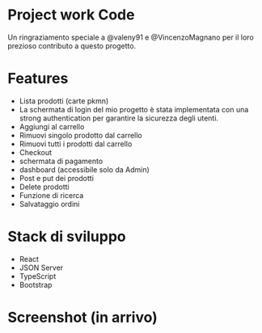 # Project work Code
Un ringraziamento speciale a @valeny91 e @VincenzoMagnano per il loro prezioso contributo a questo progetto.

# Features
- Lista prodotti (carte pkmn)
- La schermata di login del mio progetto è stata implementata con una strong authentication per garantire la sicurezza degli utenti.
- Aggiungi al carrello
- Rimuovi singolo prodotto dal carrello
- Rimuovi tutti i prodotti dal carrello
- Checkout
- schermata di pagamento
- dashboard (accessibile solo da Admin)
- Post e put dei prodotti
- Delete prodotti
- Funzione di ricerca
- Salvataggio ordini

# Stack di sviluppo
- React
- JSON Server
- TypeScript
- Bootstrap

# Screenshot (in arrivo)
